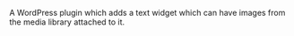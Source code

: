 A WordPress plugin which adds a text widget which can have images from the media library attached to it.